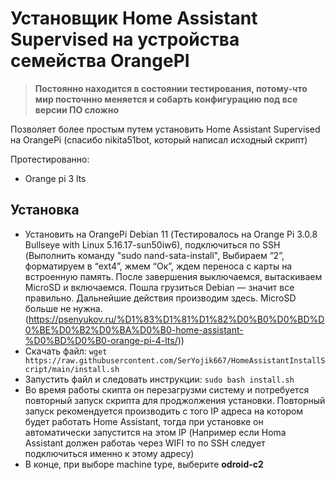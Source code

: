 # Установщик Home Assistant Supervised на устройства семейства OrangePI
> **Постоянно находится в состоянии тестирования, потому-что мир посточнно меняется и собарть конфигурацию под все версии ПО сложно**

Позволяет более простым путем установить Home Assistant Supervised на OrangePi (спасибо nikita51bot, который написал исходный скрипт)

Протестированно:
  - Orange pi 3 lts 
## Установка
- Установить на OrangePi Debian 11 (Тестировалось на Orange Pi 3.0.8 Bullseye with Linux 5.16.17-sun50iw6), подключиться по SSH
 (Выполнить команду "sudo nand-sata-install", Выбираем “2”, форматируем в “ext4”, жмем “Ок”, ждем переноса с карты на встроенную память. После завершения выключаемся, вытаскиваем MicroSD и включаемся. Пошла грузиться Debian — значит все правильно. Дальнейшие действия производим здесь. MicroSD больше не нужна. (https://psenyukov.ru/%D1%83%D1%81%D1%82%D0%B0%D0%BD%D0%BE%D0%B2%D0%BA%D0%B0-home-assistant-%D0%BD%D0%B0-orange-pi-4-lts/))
- Скачать файл: `wget https://raw.githubusercontent.com/SerYojik667/HomeAssistantInstallScript/main/install.sh`
- Запустить файл и следовать инструкции: `sudo bash install.sh`
- Во время работы скипта он перезагрузми систему и потребуется повторный запуск скрипта для проджолжения установки. 
Повторный запуск рекомендуется производить с того IP адреса на котором будет работать Home Assistant, тогда при установке он автоматически запустится на этом IP (Например если Homa Assistant должен работаь через WIFI то по SSH следует подключиться именно к этому адресу)
- В конце, при выборе machine type, выберите **odroid-c2**
